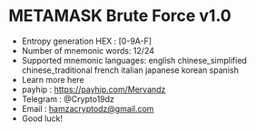 # METAMASK Brute Force v1.0
 
* Entropy generation HEX :
[0-9A-F]
* Number of mnemonic words:
 12/24
* Supported mnemonic languages:
english
chinese_simplified
chinese_traditional
french
italian
japanese
korean
spanish
* Learn more here 
* payhip :  https://payhip.com/Mervandz
* Telegram : @Crypto19dz
* Email : hamzacryptodz@gmail.com
* Good luck!
